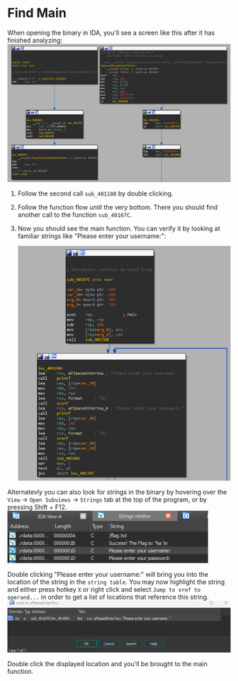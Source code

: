 # Find Main
When opening the binary in IDA, you'll see a screen like this after it has finished analyzing:
   ![Initial screen](../images/initScreen.png)

1. Follow the second call ```sub_401180``` by double clicking.
2. Follow the function flow until the very bottom. There you should find another call to the function ```sub_40167C```.
3. Now you should see the main function. You can verify it by looking at familiar strings like "Please enter your username:":

   ![Main function](../images/main.png)

Alternatevly you can also look for strings in the binary by hovering over the ```View``` -> ```Open Subviews``` -> ```Strings``` tab at the top of the program, or by pressing Shift + F12.
   ![Strings window](../images/strings.png)

   Double clicking "Please enter your username:" will bring you into the location of the string in the ```string table```. You may now highlight the string and either press hotkey ```X``` or right click and select ```Jump to xref to operand...``` in order to get a list of locations that reference this string.
   ![Xrefs window](../images/xrefs.png)

   Double click the displayed location and you'll be brought to the main function.